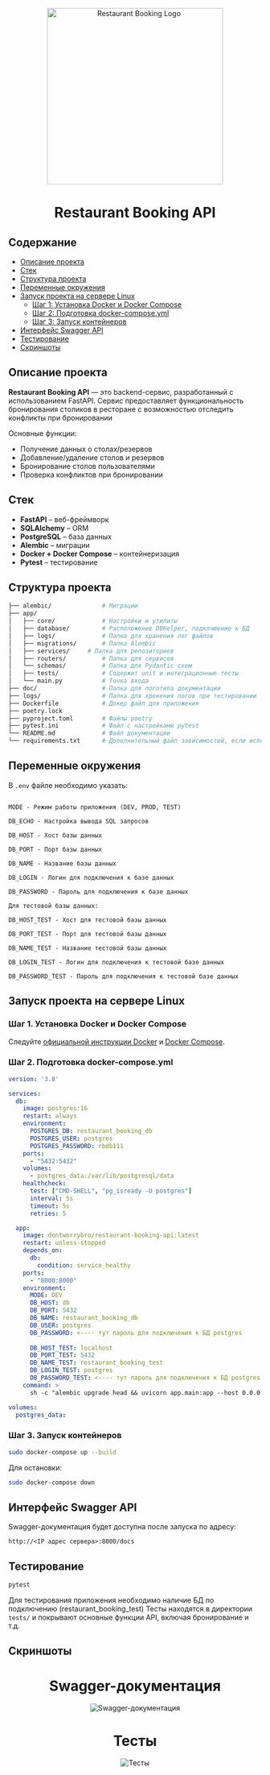 <p align="center">
  <img src="doc/doc-logo.png" alt="Restaurant Booking Logo" width="350"/>
</p>

<h1 align="center">Restaurant Booking API</h1>


## Содержание

- [Описание проекта](#описание-проекта)
- [Стек](#стек)
- [Структура проекта](#структура-проекта)
- [Переменные окружения](#переменные-окружения)
- [Запуск проекта на сервере Linux](#запуск-проекта-на-сервере-linux)
  - [Шаг 1: Установка Docker и Docker Compose](#шаг-1-установка-docker-и-docker-compose)
  - [Шаг 2: Подготовка docker-compose.yml](#шаг-2-подготовка-docker-composeyml)
  - [Шаг 3: Запуск контейнеров](#шаг-3-запуск-контейнеров)
- [Интерфейс Swagger API](#интерфейс-swagger-api)
- [Тестирование](#тестирование)
- [Скриншоты](#скриншоты)

## Описание проекта

**Restaurant Booking API** — это backend-сервис, разработанный с использованием FastAPI. Сервис предоставляет функциональность бронирования столиков в ресторане с возможностью отследить конфликты при бронировании

Основные функции:

- Получение данных о столах/резервов
- Добавление/удаление столов и резервов
- Бронирование столов пользователями
- Проверка конфликтов при бронировании


## Стек

- **FastAPI** – веб-фреймворк
- **SQLAlchemy** – ORM
- **PostgreSQL** – база данных
- **Alembic** – миграции
- **Docker + Docker Compose** – контейнеризация
- **Pytest** – тестирование

## Структура проекта

```bash
├── alembic/              # Миграции
├── app/
│   ├── core/             # Настройки и утилиты
│   ├── database/         # Расположение DBHelper, подклчюение к БД
│   ├── logs/             # Папка для хранения лог файлов
│   ├── migrations/       # Папка Alembic
│   ├── services/     # Папка для репозиториев
│   ├── routers/          # Папка для сервисов
│   └── schemas/          # Папка для Pydantic схем
│   ├── tests/            # Содержит unit и интеграционные тесты
│   └── main.py           # Точка входа
├── doc/                  # Папка для логотипа документации
├── logs/                 # Папка для хронения логов при тестировании
├── Dockerfile            # Докер файл для приложения
├── poetry.lock
├── pyproject.toml        # Файлы poetry
├── pytest.ini            # Файл с настройками pytest
└── README.md             # Файл документации
└── requirements.txt      # Дополнительный файл зависимостей, если используете pip

```

## Переменные окружения

В `.env` файле необходимо указать:

```env

MODE - Режим работы приложения (DEV, PROD, TEST)

DB_ECHO - Настройка вывода SQL запросов

DB_HOST - Хост базы данных

DB_PORT - Порт базы данных

DB_NAME - Название базы данных 

DB_LOGIN - Логин для подключения к базе данных 

DB_PASSWORD - Пароль для подключения к базе данных

Для тестовой базы данных:

DB_HOST_TEST - Хост для тестовой базы данных 

DB_PORT_TEST - Порт для тестовой базы данных 

DB_NAME_TEST - Название тестовой базы данных 

DB_LOGIN_TEST - Логин для подключения к тестовой базе данных 

DB_PASSWORD_TEST - Пароль для подключения к тестовой базе данных 

```

## Запуск проекта на сервере Linux

### Шаг 1. Установка Docker и Docker Compose

Следуйте [официальной инструкции Docker](https://docs.docker.com/engine/install/ubuntu/) и [Docker Compose](https://docs.docker.com/compose/install/).

### Шаг 2. Подготовка docker-compose.yml

```yaml
version: '3.8'

services:
  db:
    image: postgres:16
    restart: always
    environment:
      POSTGRES_DB: restaurant_booking_db
      POSTGRES_USER: postgres
      POSTGRES_PASSWORD: rbdb111
    ports:
      - "5432:5432"
    volumes:
      - postgres_data:/var/lib/postgresql/data
    healthcheck:
      test: ["CMD-SHELL", "pg_isready -U postgres"]
      interval: 5s
      timeout: 5s
      retries: 5

  app:
    image: dontworrybro/restaurant-booking-api:latest
    restart: unless-stopped
    depends_on:
      db:
        condition: service_healthy
    ports:
      - "8000:8000"
    environment:
      MODE: DEV
      DB_HOST: db
      DB_PORT: 5432
      DB_NAME: restaurant_booking_db
      DB_USER: postgres
      DB_PASSWORD: <---- тут пароль для подключения к БД postgres
      
      DB_HOST_TEST: localhost
      DB_PORT_TEST: 5432
      DB_NAME_TEST: restaurant_booking_test
      DB_LOGIN_TEST: postgres
      DB_PASSWORD_TEST: <---- тут пароль для подключения к БД postgres
    command: >
      sh -c "alembic upgrade head && uvicorn app.main:app --host 0.0.0.0 --port 8000"

volumes:
  postgres_data:

```

### Шаг 3. Запуск контейнеров

```bash
sudo docker-compose up --build
```

Для остановки:

```bash
sudo docker-compose down
```

## Интерфейс Swagger API

Swagger-документация будет доступна после запуска по адресу:

```
http://<IP адрес сервера>:8000/docs
```

## Тестирование

```bash
pytest
```
Для тестирования приложения необходимо наличие БД по подключению (restaurant_booking_test)
Тесты находятся в директории `tests/` и покрывают основные функции API, включая бронирование и т.д.

## Скриншоты

<h1 align="center">Swagger-документация</h1>
<p align="center">
  <img src="doc/docs.png" alt="Swagger-документация"/>
</p>


<h1 align="center">Тесты</h1>
<p align="center">
  <img src="doc/test.png" alt="Тесты"/>
</p>



